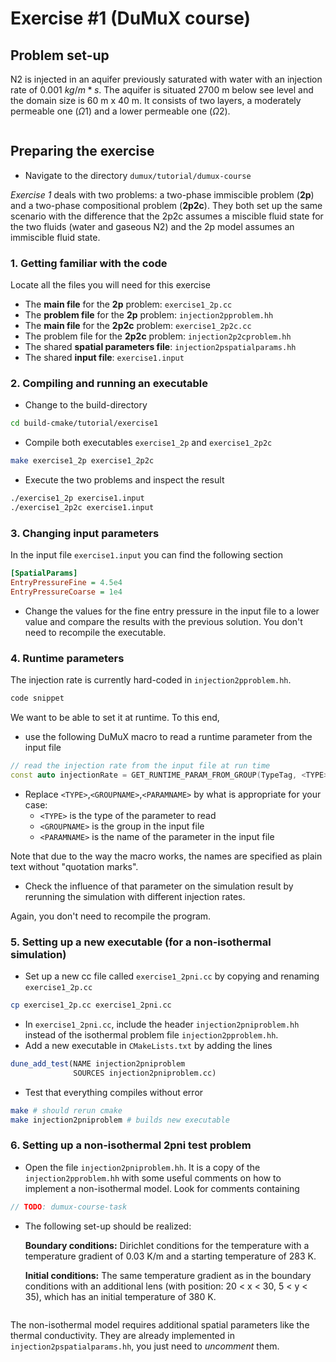 # Exercise #1 (DuMuX course)

## Problem set-up

N2 is injected in an aquifer previously saturated with water with an injection rate of  $`0.001~kg/m*s`$.
The aquifer is situated 2700 m below see level and the domain size is 60 m x 40 m. It consists of two layers, a moderately permeable one ($`\Omega 1`$) and a lower permeable one ($`\Omega 2`$).

<img scr="https://git.iws.uni-stuttgart.de/dumux-repositories/dumux/raw/feature/dumux-course-exercise1/tutorial/extradoc/exercise1_setup.png" width="200"/>

## Preparing the exercise

* Navigate to the directory `dumux/tutorial/dumux-course`

_Exercise 1_ deals with two problems: a two-phase immiscible problem (__2p__) and a two-phase compositional problem (__2p2c__). They both set up the same scenario with the difference that the 2p2c assumes a miscible fluid state for the two fluids (water and gaseous N2) and the 2p model assumes an immiscible fluid state.

### 1. Getting familiar with the code

Locate all the files you will need for this exercise
* The __main file__ for the __2p__ problem: `exercise1_2p.cc`
* The __problem file__ for the __2p__ problem: `injection2pproblem.hh`
* The __main file__ for the __2p2c__ problem: `exercise1_2p2c.cc`
* The problem file for the __2p2c__ problem: `injection2p2cproblem.hh`
* The shared __spatial parameters file__: `injection2pspatialparams.hh`
* The shared __input file__: `exercise1.input`


### 2. Compiling and running an executable

* Change to the build-directory

```bash
cd build-cmake/tutorial/exercise1
```

* Compile both executables `exercise1_2p` and `exercise1_2p2c`

```bash
make exercise1_2p exercise1_2p2c
```

* Execute the two problems and inspect the result

```bash
./exercise1_2p exercise1.input
./exercise1_2p2c exercise1.input
```

### 3. Changing input parameters

In the input file `exercise1.input` you can find the following section

```ini
[SpatialParams]
EntryPressureFine = 4.5e4
EntryPressureCoarse = 1e4
```

* Change the values for the fine entry pressure in the input file to a lower value and compare the results with the previous solution. You don't need to recompile the executable.

### 4. Runtime parameters

The injection rate is currently hard-coded in `injection2pproblem.hh`.

```c++
code snippet
```

We want to be able to set it at runtime. To this end,
* use the following DuMuX macro to read a runtime parameter from the input file

```c++
// read the injection rate from the input file at run time
const auto injectionRate = GET_RUNTIME_PARAM_FROM_GROUP(TypeTag, <TYPE>, <GROUPNAME>, <PARAMNAME>);
```

* Replace
`<TYPE>`,`<GROUPNAME>`,`<PARAMNAME>` by what is appropriate for your case:
  * `<TYPE>` is the type of the parameter to read
  * `<GROUPNAME>` is the group in the input file
  * `<PARAMNAME>` is the name of the parameter in the input file

Note that due to the way the macro works, the names are specified as plain text without "quotation marks".

* Check the influence of that parameter on the simulation result by rerunning the simulation with different injection rates.

Again, you don't need to recompile the program.

### 5. Setting up a new executable (for a non-isothermal simulation)

* Set up a new cc file called `exercise1_2pni.cc` by copying and renaming `exercise1_2p.cc`

```bash
cp exercise1_2p.cc exercise1_2pni.cc
```

* In  `exercise1_2pni.cc`, include the header `injection2pniproblem.hh` instead of the isothermal problem file `injection2pproblem.hh`.
* Add a new executable in `CMakeLists.txt` by adding the lines

```cmake
dune_add_test(NAME injection2pniproblem
              SOURCES injection2pniproblem.cc)
```

* Test that everything compiles without error

```bash
make # should rerun cmake
make injection2pniproblem # builds new executable
```

### 6. Setting up a non-isothermal __2pni__ test problem

* Open the file `injection2pniproblem.hh`. It is a copy of the `injection2pproblem.hh` with some useful comments on how to implement a non-isothermal model. Look for comments containing

```c++
// TODO: dumux-course-task
```

* The following set-up should be realized:

  __Boundary conditions:__ Dirichlet conditions for the temperature with a temperature gradient of 0.03 K/m and a starting temperature of 283 K.

  __Initial conditions:__ The same temperature gradient as in the boundary conditions with an additional lens (with position: 20 < x < 30, 5 < y < 35), which has an initial temperature of 380 K.

<img scr="https://git.iws.uni-stuttgart.de/dumux-repositories/dumux/raw/feature/dumux-course-exercise1/tutorial/extradoc/exercise1_nonisothermal.png" width="200"/>

The non-isothermal model requires additional spatial parameters like the thermal conductivity. They are already implemented in `injection2pspatialparams.hh`, you just need to _uncomment_ them.
